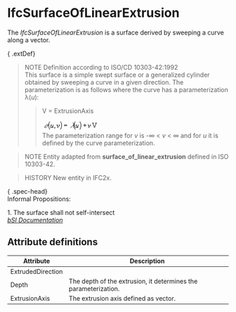 IfcSurfaceOfLinearExtrusion
===========================
The _IfcSurfaceOfLinearExtrusion_ is a surface derived by sweeping a curve
along a vector.  
  
{ .extDef}  
> NOTE  Definition according to ISO/CD 10303-42:1992  
> This surface is a simple swept surface or a generalized cylinder obtained by
> sweeping a curve in a given direction. The parameterization is as follows
> where the curve has a parameterization λ(_u_):  
>> V = ExtrusionAxis  
>>  
>> ![Image](../figures/ifcsurfaceoflinearextrusion-math1.gif)  
> The parameterization range for _v_ is -∞ < _v_ < ∞ and for _u_ it is defined
> by the curve parameterization.  
  
> NOTE  Entity adapted from **surface_of_linear_extrusion** defined in ISO
> 10303-42.  
  
> HISTORY  New entity in IFC2x.  
  
{ .spec-head}  
Informal Propositions:  
  
1\. The surface shall not self-intersect  
[ _bSI
Documentation_](https://standards.buildingsmart.org/IFC/DEV/IFC4_2/FINAL/HTML/schema/ifcgeometryresource/lexical/ifcsurfaceoflinearextrusion.htm)


Attribute definitions
---------------------
| Attribute         | Description                                                     |
|-------------------|-----------------------------------------------------------------|
| ExtrudedDirection |                                                                 |
| Depth             | The depth of the extrusion, it determines the parameterization. |
| ExtrusionAxis     | The extrusion axis defined as vector.                           |

